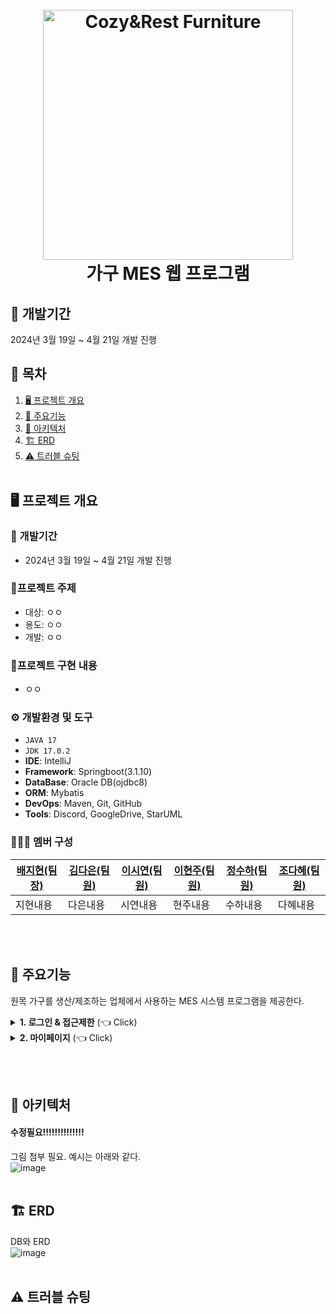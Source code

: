 <h1 align="center">
  <br>
  <img src="https://github.com/jihyeon00/CNR_FURNITURE/assets/120089047/be0d3185-ce03-4e08-a777-5a3264c0c370" alt="Cozy&Rest Furniture" width="400">
  <br>
  가구 MES 웹 프로그램
  <br>
</h1>

## :calendar: 개발기간

2024년 3월 19일 ~ 4월 21일 개발 진행

## 📌 목차
1. [🖥️ 프로젝트 개요](#-프로젝트-개요)
2. [📕 주요기능](#-주요기능)
3. [🔧 아키텍처](#-아키텍처)
4. [🏗️ ERD](#-ERD)
5. [⚠️ 트러블 슈팅](#-트러블-슈팅)
      <br><br>

## 🖥️ 프로젝트 개요
### :calendar: 개발기간
  - 2024년 3월 19일 ~ 4월 21일 개발 진행

### 🔖프로젝트 주제
  - 대상: ㅇㅇ
  - 용도: ㅇㅇ
  - 개발: ㅇㅇ
### 📁프로젝트 구현 내용
  - ㅇㅇ
### ⚙️ 개발환경 및 도구
  - `JAVA 17`
  - `JDK 17.0.2`
  - **IDE**: IntelliJ
  - **Framework**: Springboot(3.1.10)
  - **DataBase**: Oracle DB(ojdbc8)
  - **ORM**: Mybatis
  - **DevOps**: Maven, Git, GitHub
  - **Tools**: Discord, GoogleDrive, StarUML
### 🧑‍🤝‍🧑 멤버 구성
|[배지현(팀장)](https://github.com/jihyeon00)|[김다은(팀원)]()|[이시연(팀원)]()|[이현주(팀원)](https://github.com/icanbewhatever)|[정수하(팀원)](https://github.com/heyJSH)|[조다혜(팀원)](https://github.com/ChoDaHye)|
|---|---|---|---|---|---|
|지현내용|다은내용|시연내용|현주내용|수하내용|다혜내용|

<br><br>

## 📕 주요기능
원목 가구를 생산/제조하는 업체에서 사용하는 MES 시스템 프로그램을 제공한다.

<details>
  <summary><b>1. 로그인 & 접근제한</b> (👈 Click)</summary>
  <div markdown="1">
    <ul>
      <li>직원 번호가 데이터에 있으면 로그인이 가능하다.</li>
      <li>부서별 접근 가능한 페이지가 다르다.
        <ol>
          <li>
            ex1) 생산팀은 로그인 시 `재고현황`, `제조관리`만 보여준다. <br>
            <img src="https://github.com/heyJSH/Project-Meal_Kit_SpringBoot/assets/150403977/83eb1444-d06f-4b7c-a750-cfb08b1dee16" alt="생산팀 접근가능한 메뉴">
          </li>
          <li>
            ex2) 관리팀은 모든 페이지에 접근할 수 있다. <br>
            <img src="https://github.com/heyJSH/Project-Meal_Kit_SpringBoot/assets/150403977/2c487107-703d-44df-b55d-2712ea79ae70" alt="관리팀 접근가능한 메뉴">
          </li>
        </ol>
      </li>
    </ul>
  </div>
</details>

<details>
  <summary><b>2. 마이페이지</b> (👈 Click)</summary>
  <div markdown="1">
    <ul>
      <li>'직원이름'과 '직원아이디'는 수정할 수 없다.</li>
      <li>'비밀번호', '전화번호'는 수정할 수 있다.
        <ol>
          <li>
            비밀번호, 전화번호 수정 시 포맷을 맞추도록 했다. <br>
            <img src="https://github.com/heyJSH/Project-Meal_Kit_SpringBoot/assets/150403977/7449c4dd-4328-4408-9483-82ddf8c29686" alt="직원정보수정">
          </li>
        </ol>
      </li>
    </ul>
  </div>
</details>

<br><br>

## 🔧 아키텍처
#### 수정필요!!!!!!!!!!!!!!
그림 첨부 필요. 예시는 아래와 같다.<br>
![image](https://github.com/heyJSH/Project-Meal_Kit_SpringBoot/assets/150403977/41d35377-005b-49ff-8df4-5669487e3ba3)
<br><br>

## 🏗️ ERD
DB와 ERD <br>
![image](https://github.com/heyJSH/Project-Meal_Kit_SpringBoot/assets/150403977/bcbfa9be-686b-4970-81d5-977aa1d2e7b5)
<br><br>

## ⚠️ 트러블 슈팅
<br><br>
